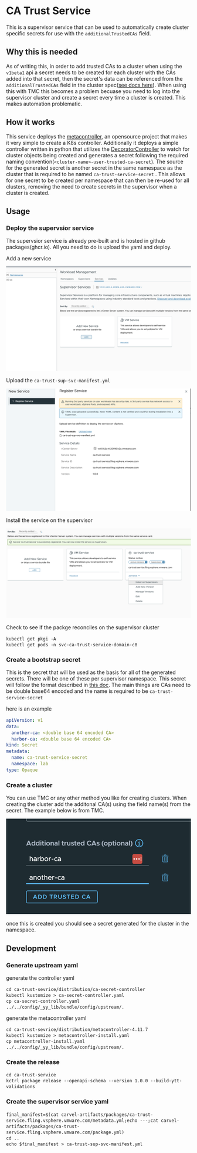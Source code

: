 # CA Trust Service

This is a supervisor service that can be used to automatically create cluster specific secrets for use with the `additionalTrustedCAs` field. 

## Why this is needed
 As of writing this, in order to add trusted CAs to a cluster when using the `v1beta1` api a secret needs to be created for each cluster with the CAs added into that secret, then the secret's data can be referenced from the `additionalTrustedCAs` field in the cluster spec([see docs here](https://docs.vmware.com/en/VMware-vSphere/8.0/vsphere-with-tanzu-tkg/GUID-EC2C9619-2898-4574-8EF4-EA66CFCD52B9.html#v1beta1-api-example-3)). When using this with TMC this becomes a problem becuase you need to log into the supervisor cluster and create a secret every time a cluster is created. This makes automation problematic. 


## How it works

 This service deploys the [metacontroller](https://metacontroller.github.io/metacontroller/intro.html), an opensource project that makes it very simple to create a K8s controller. Additionally it deploys a simple controller written in python that utilizes the [DecoratorController](https://metacontroller.github.io/metacontroller/api/decoratorcontroller.html) to watch for cluster objects being created and generates a secret following the required naming convention(`<cluster-name>-user-trusted-ca-secret`). The source for the generated secret is another secret in the same namespace as the cluster that is required to be named `ca-trust-service-secret` . This allows for one secret to be created per namespace that can then be re-used for all clusters, removing the need to create secrets in the supervisor when a cluster is created.

## Usage

### Deploy the supervsior service 

The supervsior service is already pre-built and is hosted in github packages(ghcr.io). All you need to do is upload the yaml and deploy.

Add a new service

![Alt text](image.png)


Upload the `ca-trust-sup-svc-manifest.yml`

![Alt text](image-1.png)

Install the service on the supervisor

![Alt text](image-2.png)

Check to see if the packge reconciles on the supervisor cluster

```
kubectl get pkgi -A
kubectl get pods -n svc-ca-trust-service-domain-c8
```

### Create a bootstrap secret

This is the secret that will be used as the basis for all of the generated secrets. There will be one of these per supervisor namespace. This secret will follow the format described in [this doc](https://docs.vmware.com/en/VMware-vSphere/8.0/vsphere-with-tanzu-tkg/GUID-EC2C9619-2898-4574-8EF4-EA66CFCD52B9.html#v1beta1-api-example-3). The main things are CAs need to be double base64 encoded and the name is required to be `ca-trust-service-secret`

here is an example
```yaml
apiVersion: v1
data:
  another-ca: <double base 64 encoded CA>
  harbor-ca: <double base 64 encoded CA>
kind: Secret
metadata:
  name: ca-trust-service-secret
  namespace: lab
type: Opaque

```

### Create a cluster 

You can use TMC or any other method you like for creating clusters. When creating the cluster add the additonal CA(s) using the field name(s) from the secret. The example below is from TMC.

![](images/2024-01-22-20-55-15.png)

once this is created you should see a secret generated for the cluster in the namespace.

## Development

### Generate upstream yaml

generate the controller yaml

```
cd ca-trust-sevrice/distribution/ca-secret-controller
kubectl kustomize > ca-secret-controller.yaml
cp ca-secret-controller.yaml ../../config/_yy_lib/bundle/config/upstream/.
```

generate the metacontroller yaml

```
cd ca-trust-sevrice/distribution/metacontroller-4.11.7
kubectl kustomize > metacontroller-install.yaml
cp metacontroller-install.yaml ../../config/_yy_lib/bundle/config/upstream/.
```

### Create the release

```
cd ca-trust-service
kctrl package release --openapi-schema --version 1.0.0 --build-ytt-validations
```

### Create the supervisor service yaml

```
final_manifest=$(cat carvel-artifacts/packages/ca-trust-service.fling.vsphere.vmware.com/metadata.yml;echo ---;cat carvel-artifacts/packages/ca-trust-service.fling.vsphere.vmware.com/package.yml)
cd ..
echo $final_manifest > ca-trust-sup-svc-manifest.yml
```
